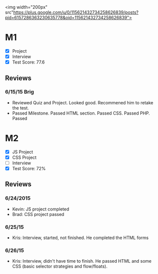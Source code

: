 <img width="200px" src"https://plus.google.com/u/0/115621432734258626839/posts?pid=6157286363230635778&oid=115621432734258626839">

# M1

- [x] Project 
- [x] Interview
- [x] Test Score: 77.6

## Reviews

### 6/15/15 Brig
- Reviewed Quiz and Project. Looked good. Recommened him to retake the test.
- Passed Milestone. Passed HTML section. Passed CSS. Passed PHP. Passed

# M2

- [x] JS Project 
- [x] CSS Project 
- [ ] Interview
- [x] Test Score: 72%

## Reviews

### 6/24/2015

- Kevin: JS project completed
- Brad: CSS project passed

### 6/25/15
- Kris: Interview, started, not finished. He completed the HTML forms

### 6/26/15
- Kris: Interview, didn't have time to finish. He passed HTML and some CSS (basic selector strategies and flow/floats). 
